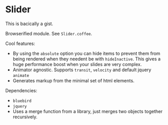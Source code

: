# Slider
This is bacically a gist.

Browserified module. See `Slider.coffee`.

Cool features:
- By using the `absolute` option you can hide items to prevent them from being rendered when they needent be with `hideInactive`. This gives a huge performance boost when your slides are very complex.
- Animator agnostic. Supports `transit`, `velocity` and default jquery `animate`
- Generates markup from the minimal set of html elements.

Dependencies:
- `bluebird`
- `jquery`
- Uses a merge function from a library, just merges two objects together recursively.
